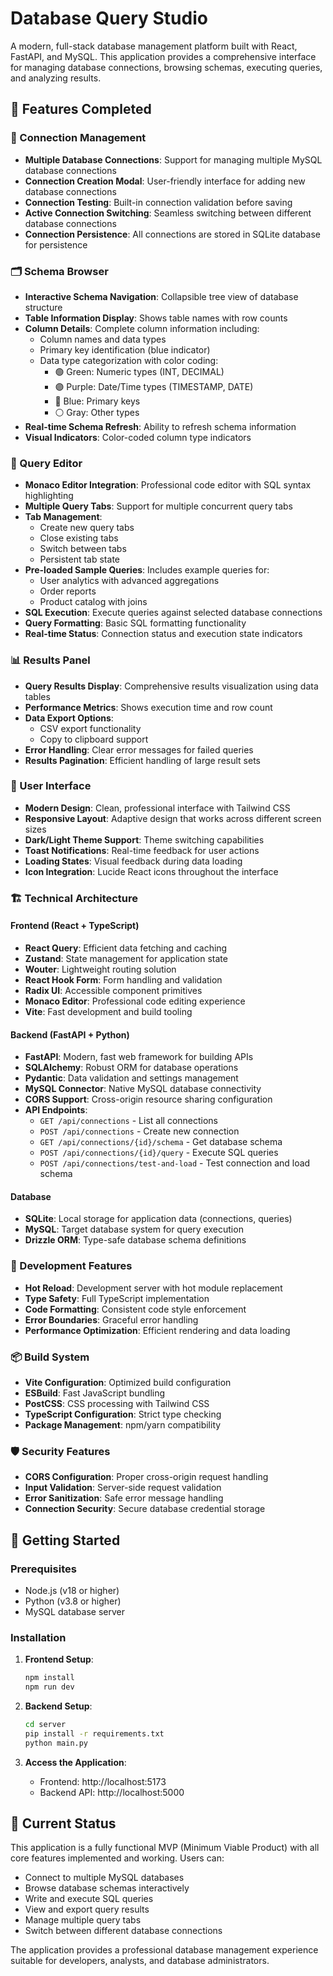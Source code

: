 # Database Query Studio

A modern, full-stack database management platform built with React, FastAPI, and MySQL. This application provides a comprehensive interface for managing database connections, browsing schemas, executing queries, and analyzing results.

## 🚀 Features Completed

### 🔗 Connection Management
- **Multiple Database Connections**: Support for managing multiple MySQL database connections
- **Connection Creation Modal**: User-friendly interface for adding new database connections
- **Connection Testing**: Built-in connection validation before saving
- **Active Connection Switching**: Seamless switching between different database connections
- **Connection Persistence**: All connections are stored in SQLite database for persistence

### 🗂️ Schema Browser
- **Interactive Schema Navigation**: Collapsible tree view of database structure
- **Table Information Display**: Shows table names with row counts
- **Column Details**: Complete column information including:
  - Column names and data types
  - Primary key identification (blue indicator)
  - Data type categorization with color coding:
    - 🟢 Green: Numeric types (INT, DECIMAL)
    - 🟣 Purple: Date/Time types (TIMESTAMP, DATE)
    - 🔵 Blue: Primary keys
    - ⚪ Gray: Other types
- **Real-time Schema Refresh**: Ability to refresh schema information
- **Visual Indicators**: Color-coded column type indicators

### 📝 Query Editor
- **Monaco Editor Integration**: Professional code editor with SQL syntax highlighting
- **Multiple Query Tabs**: Support for multiple concurrent query tabs
- **Tab Management**: 
  - Create new query tabs
  - Close existing tabs
  - Switch between tabs
  - Persistent tab state
- **Pre-loaded Sample Queries**: Includes example queries for:
  - User analytics with advanced aggregations
  - Order reports
  - Product catalog with joins
- **SQL Execution**: Execute queries against selected database connections
- **Query Formatting**: Basic SQL formatting functionality
- **Real-time Status**: Connection status and execution state indicators

### 📊 Results Panel
- **Query Results Display**: Comprehensive results visualization using data tables
- **Performance Metrics**: Shows execution time and row count
- **Data Export Options**:
  - CSV export functionality
  - Copy to clipboard support
- **Error Handling**: Clear error messages for failed queries
- **Results Pagination**: Efficient handling of large result sets

### 🎨 User Interface
- **Modern Design**: Clean, professional interface with Tailwind CSS
- **Responsive Layout**: Adaptive design that works across different screen sizes
- **Dark/Light Theme Support**: Theme switching capabilities
- **Toast Notifications**: Real-time feedback for user actions
- **Loading States**: Visual feedback during data loading
- **Icon Integration**: Lucide React icons throughout the interface

### 🏗️ Technical Architecture

#### Frontend (React + TypeScript)
- **React Query**: Efficient data fetching and caching
- **Zustand**: State management for application state
- **Wouter**: Lightweight routing solution
- **React Hook Form**: Form handling and validation
- **Radix UI**: Accessible component primitives
- **Monaco Editor**: Professional code editing experience
- **Vite**: Fast development and build tooling

#### Backend (FastAPI + Python)
- **FastAPI**: Modern, fast web framework for building APIs
- **SQLAlchemy**: Robust ORM for database operations
- **Pydantic**: Data validation and settings management
- **MySQL Connector**: Native MySQL database connectivity
- **CORS Support**: Cross-origin resource sharing configuration
- **API Endpoints**:
  - `GET /api/connections` - List all connections
  - `POST /api/connections` - Create new connection
  - `GET /api/connections/{id}/schema` - Get database schema
  - `POST /api/connections/{id}/query` - Execute SQL queries
  - `POST /api/connections/test-and-load` - Test connection and load schema

#### Database
- **SQLite**: Local storage for application data (connections, queries)
- **MySQL**: Target database system for query execution
- **Drizzle ORM**: Type-safe database schema definitions

### 🔧 Development Features
- **Hot Reload**: Development server with hot module replacement
- **Type Safety**: Full TypeScript implementation
- **Code Formatting**: Consistent code style enforcement
- **Error Boundaries**: Graceful error handling
- **Performance Optimization**: Efficient rendering and data loading

### 📦 Build System
- **Vite Configuration**: Optimized build configuration
- **ESBuild**: Fast JavaScript bundling
- **PostCSS**: CSS processing with Tailwind CSS
- **TypeScript Configuration**: Strict type checking
- **Package Management**: npm/yarn compatibility

### 🛡️ Security Features
- **CORS Configuration**: Proper cross-origin request handling
- **Input Validation**: Server-side request validation
- **Error Sanitization**: Safe error message handling
- **Connection Security**: Secure database credential storage

## 🚦 Getting Started

### Prerequisites
- Node.js (v18 or higher)
- Python (v3.8 or higher)
- MySQL database server

### Installation

1. **Frontend Setup**:
   ```bash
   npm install
   npm run dev
   ```

2. **Backend Setup**:
   ```bash
   cd server
   pip install -r requirements.txt
   python main.py
   ```

3. **Access the Application**:
   - Frontend: http://localhost:5173
   - Backend API: http://localhost:5000

## 🔮 Current Status

This application is a fully functional MVP (Minimum Viable Product) with all core features implemented and working. Users can:

- Connect to multiple MySQL databases
- Browse database schemas interactively
- Write and execute SQL queries
- View and export query results
- Manage multiple query tabs
- Switch between different database connections

The application provides a professional database management experience suitable for developers, analysts, and database administrators.